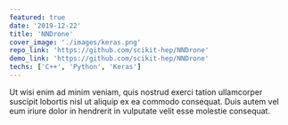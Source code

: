 ```yaml
---
featured: true
date: '2019-12-22'
title: 'NNDrone'
cover_image: './images/keras.png'
repo_link: 'https://github.com/scikit-hep/NNDrone'
demo_link: 'https://github.com/scikit-hep/NNDrone'
techs: ['C++', 'Python', 'Keras']
---
```


Ut wisi enim ad minim veniam, quis nostrud exerci tation ullamcorper suscipit lobortis nisl ut aliquip ex ea commodo consequat. Duis autem vel eum iriure dolor in hendrerit in vulputate velit esse molestie consequat.
